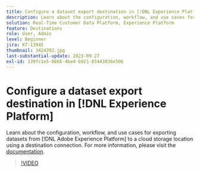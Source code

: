 ```yaml
---
title: Configure a dataset export destination in [!DNL Experience Platform]
description: Learn about the configuration, workflow, and use cases for exporting datasets from [!DNL Adobe Experience Platform] to a cloud storage location using a destination connection.
solution: Real-Time Customer Data Platform, Experience Platform
feature: Destinations
role: User, Admin
level: Beginner
jira: KT-13945
thumbnail: 3424392.jpg
last-substantial-update: 2023-09-27
exl-id: 139fc1e5-8866-4be4-b921-85443036e506
---
```

# Configure a dataset export destination in [!DNL Experience Platform]

Learn about the configuration, workflow, and use cases for exporting datasets from [!DNL Adobe Experience Platform] to a cloud storage location using a destination connection. For more information, please visit the [documentation](https://experienceleague.adobe.com/docs/experience-platform/destinations/ui/activate/export-datasets.html).

>[!VIDEO](https://video.tv.adobe.com/v/3424392/?learn=on)
